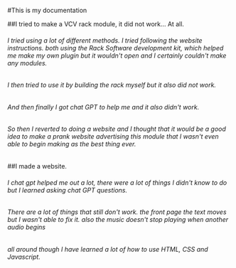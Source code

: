 #This is my documentation



##I tried to make a VCV rack module, it did not work... At all.
###### I tried using a lot of different methods. I tried following the website instructions. both using the Rack Software development kit, which helped me make my own plugin but it wouldn't open and I certainly couldn't make any modules. 
###### I then tried to use it by building the rack myself but it also did not work.
###### And then finally I got chat GPT to help me and it also didn't work.
###### So then I reverted to doing a website and I thought that it would be a good idea to make a prank  website advertising this module that I wasn't even able to begin making as the best thing ever.

##I made a website. 
###### I chat gpt helped me out a lot, there were a lot of things I didn't know to do but I learned asking chat GPT questions. 
###### There are a lot of things that still don't work. the front page the text moves but I wasn't able to fix it. also the music doesn't stop playing when another audio begins 
###### all around though I have learned a lot of how to use HTML, CSS and Javascript.



